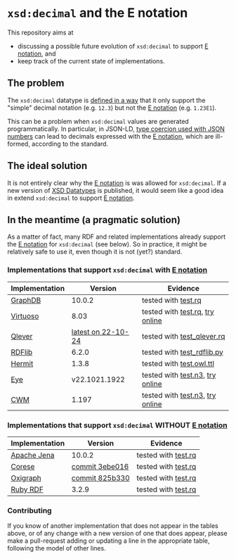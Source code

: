 # `xsd:decimal` and the E notation

This repository aims at

* discussing a possible future evolution of `xsd:decimal` to support [E notation], and
* keep track of the current state of implementations.

## The problem

The `xsd:decimal` datatype is [defined in a way] that it only support the "simple" decimal notation (e.g. `12.3`) but not the [E notation] (e.g. `1.23E1`).

This can be a problem when `xsd:decimal` values are generated programmatically. In particular, in JSON-LD, [type coercion used with JSON numbers] can lead to decimals expressed with the [E notation], which are  ill-formed, according to the standard.

## The ideal solution

It is not entirely clear why the [E notation] is was allowed for `xsd:decimal`.
If a new version of [XSD Datatypes] is published, it would seem like a good idea in extend `xsd:decimal` to support [E notation].

## In the meantime (a pragmatic solution)

As a matter of fact, many RDF and related implementations already support the [E notation] for `xsd:decimal` (see below).
So in practice, it might be relatively safe to use it, even though it is not (yet?) standard.

### Implementations that support `xsd:decimal` with [E notation]

| Implementation | Version | Evidence |
| -------------- | ------- | -------- |
| [GraphDB](https://graphdb.ontotext.com/) | 10.0.2 | tested with [test.rq](test.rq) |
| [Virtuoso](https://virtuoso.openlinksw.com/) | 8.03 | tested with [test.rq](test.rq), [try online](https://dbpedia.org/sparql?default-graph-uri=http%3A%2F%2Fdbpedia.org&qtxt=PREFIX%20xsd%3A%20%3Chttp%3A%2F%2Fwww.w3.org%2F2001%2FXMLSchema%23%3E%0ASELECT%20%0A%20%20(%2201.10%22%5E%5Exsd%3Adecimal%20%3D%20%221.1%22%5E%5Exsd%3Adecimal%20as%20%3Fstd_true)%0A%20%20(%2201.10%22%5E%5Exsd%3Adecimal%20%3D%20%221.2%22%5E%5Exsd%3Adecimal%20as%20%3Fstd_false)%0A%20%20(%2201.10%22%5E%5Exsd%3Adecimal%20%3D%20%2211e-1%22%5E%5Exsd%3Adecimal%20as%20%3Fexp_true)%0A%20%20(%2201.10%22%5E%5Exsd%3Adecimal%20%3D%20%2211e-2%22%5E%5Exsd%3Adecimal%20as%20%3Fexp_false)%0A%7B%7D%0A%0A%23%20If%20the%20result%20of%20this%20query%20is%20true%2C%20false%2C%20true%2C%20false%0A%23%20then%20this%20SPARQL%20implementation%20correctly%20supports%20the%20E%20notation%20for%20xsd%3Adecimal%0A&format=text%2Fhtml&timeout=30000&signal_void=on&signal_unconnected=on) |
| [Qlever](https://github.com/ad-freiburg/qlever) | [latest on 22-10-24](https://hub.docker.com/r/adfreiburg/qlever/tags) | tested with [test_qlever.rq](test_qlever.rq) |
| [RDFlib](https://rdflib.dev/) | 6.2.0 | tested with [test_rdflib.py](test_rdflib.py) |
| [Hermit](http://www.hermit-reasoner.com/) | 1.3.8 | tested with [test.owl.ttl](test.owl.ttl) |
| [Eye](https://github.com/josd/eye/) | v22.1021.1922 | tested with [test.n3](test.n3), [try online](http://ppr.cs.dal.ca:3002/n3/editor/s/OCzy4xYF) |
| [CWM](https://linkeddata.github.io/swap/doc/cwm.html) | 1.197 | tested with [test.n3](test.n3), [try online](http://ppr.cs.dal.ca:3002/n3/editor/s/OCzy4xYF) |

### Implementations that support `xsd:decimal` WITHOUT [E notation]


| Implementation | Version | Evidence |
| -------------- | ------- | -------- |
| [Apache Jena](https://jena.apache.org/) | 10.0.2 | tested with [test.rq](test.rq) |
| [Corese](https://project.inria.fr/corese/) | [commit 3ebe016](https://github.com/Wimmics/corese/commit/3ebe01681b28ec32a4b6e92fda494572c3af88b8) | tested with [test.rq](test.rq) |
| [Oxigraph](https://github.com/oxigraph/oxigraph) | [commit 825b330](https://github.com/oxigraph/oxigraph/commit/825b330132ebfc0f1669b4c2ec2529a96a9a11dd) | tested with [test.rq](test.rq) |
| [Ruby RDF](https://ruby-rdf.github.io/) | 3.2.9 | tested with [test.rq](test.rq) |


### Contributing

If you know of another implementation that does not appear in the tables above,
or of any change with a new version of one that does appear,
please make a pull-request adding or updating a line in the appropriate table,
following the model of other lines.

[defined in a way]: https://www.w3.org/TR/xmlschema11-2/#decimal
[E notation]: https://en.wikipedia.org/wiki/Scientific_notation#E_notation
[type coercion used with JSON numbers]: https://json-ld.org/playground/#startTab=tab-nquads&json-ld=%7B%22%40context%22%3A%7B%22ex%22%3A%22http%3A%2F%2Fexample.com%2Fns%2F%22%2C%22xsd%22%3A%22http%3A%2F%2Fwww.w3.org%2F2001%2FXMLSchema%23%22%2C%22ex%3Afoo%22%3A%7B%22%40type%22%3A%22xsd%3Adecimal%22%7D%7D%2C%22ex%3Afoo%22%3A%5B12.3%5D%7D 
[XSD Datatypes]: https://www.w3.org/TR/xmlschema11-2/
